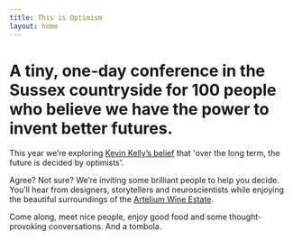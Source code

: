 ```yaml
---
title: This is Optimism
layout: home
---
```


# A tiny, one-day conference in the Sussex countryside for 100 people who believe we have the power to invent better futures.

This year we’re exploring [Kevin Kelly’s belief](https://x.com/kevin2kelly/status/459723553642778624?lang=en-GB) that 'over the long term, the future is decided by optimists'.

Agree? Not sure? We’re inviting some brilliant people to help you decide. You’ll hear from designers, storytellers and neuroscientists while enjoying the beautiful surroundings of the [Artelium Wine Estate](https://www.artelium.com/). 

Come along, meet nice people, enjoy good food and some thought-provoking conversations. And a tombola.
